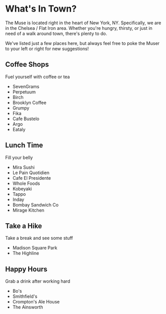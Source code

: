 # What's In Town?

The Muse is located right in the heart of New York, NY.  Specifically, we are in the Chelsea / Flat Iron area.  Whether you're hungry, thirsty, or just in need of a walk around town, there's plenty to do.

We've listed just a few places here, but always feel free to poke the Muser to your left or right for new suggestions!


## Coffee Shops
Fuel yourself with coffee or tea
* SevenGrams
* Perpetuum
* Birch
* Brooklyn Coffee
* Grumpy
* Fika
* Cafe Bustelo
* Argo
* Eataly


## Lunch Time
Fill your belly
* Mira Sushi
* Le Pain Quotidien
* Cafe El Presidente
* Whole Foods
* Kobeyaki
* Tappo
* Inday
* Bombay Sandwich Co
* Mirage Kitchen


## Take a Hike
Take a break and see some stuff
* Madison Square Park
* The Highline


## Happy Hours
Grab a drink after working hard
* Bo's
* Smithfield's
* Crompton's Ale House
* The Ainsworth








